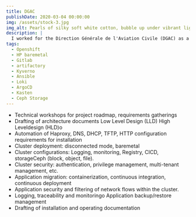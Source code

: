 ```yaml
---
title: DGAC
publishDate: 2020-03-04 00:00:00
img: /assets/stock-3.jpg
img_alt: Pearls of silky soft white cotton, bubble up under vibrant lighting
description: |
  I worked for the Direction Générale de l'Aviation Civile (DGAC) as a DevOps Architect, proposing and building a technical architecture to migrate applications running on virtual machines to containerized platforms.
tags:
  - Openshift
  - HP baremetal
  - Gitlab
  - artifactory
  - Kyverno
  - Ansible
  - Loki
  - ArgoCD
  - Kasten
  - Ceph Storage
---
```


- Technical workshops for project roadmap, requirements gatherings
- Drafting of architecture documents Low Level Design (LLD) High Leveldesign (HLD)o
- Automation of Haproxy, DNS, DHCP, TFTP, HTTP configuration requirements for installation
- Cluster deployment: disconnected mode, baremetal
- Cluster configurations: Logging, monitoring, Registry, CICD, storageCeph (block, object, file).
- Cluster security: authentication, privilege management, multi-tenant management, etc.
- Application migration: containerization, continuous integration, continuous deployment
- Application security and filtering of network flows within the cluster.
- Logging, traceability and monitoringo Application backup/restore management
- Drafting of installation and operating documentation
